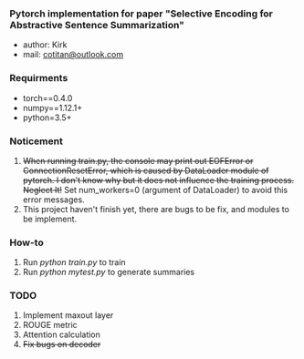 ### Pytorch implementation for paper "Selective Encoding for Abstractive Sentence Summarization"
- author: Kirk
- mail: cotitan@outlook.com

### Requirments
- torch==0.4.0
- numpy==1.12.1+
- python=3.5+

### Noticement
1. ~~When running train.py, the console may print out EOFError or ConnectionResetError, which is caused by DataLoader module of pytorch. I don't know why but it does not influence the training process. Neglect It!~~ Set num_workers=0 (argument of DataLoader) to avoid this error messages.
2. This project haven't finish yet, there are bugs to be fix, and modules to be implement.

### How-to
1. Run _python train.py_ to train
2. Run _python mytest.py_ to generate summaries


### TODO
1. Implement maxout layer
2. ROUGE metric
3. Attention calculation
4. ~~Fix bugs on decoder~~ 
